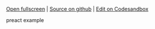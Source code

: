 
[Open fullscreen](https://preact.activewidgets.com/cdn-es5/) | [Source on github](https://github.com/activewidgets/preact/tree/master/examples/cdn-es5) | [Edit on Codesandbox](https://codesandbox.io/s/github/activewidgets/preact/tree/master/examples/cdn-es5)

preact example
